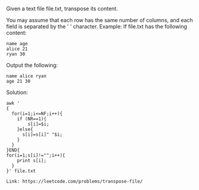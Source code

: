 Given a text file file.txt, transpose its content.

You may assume that each row has the same number of columns, and each field is separated by the ' ' character.
Example:
If file.txt has the following content:
```
name age
alice 21
ryan 30
```
Output the following:
```
name alice ryan
age 21 30
```
Solution:
```
awk '
{
  for(i=1;i<=NF;i++){
    if (NR==1){
        s[i]=$i;
    }else{
      s[i]=s[i]" "$i;
    }
  }
}END{
for(i=1;s[i]!="";i++){
    print s[i];
  }
}' file.txt

```
```
Link: https://leetcode.com/problems/transpose-file/
```
